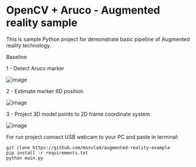 # OpenCV + Aruco - Augmented reality sample

This is sample Python project for demonstrate basic pipeline of Augmented reality technology.

Baseline

  1 - Detect Aruco marker
  
  ![image](https://user-images.githubusercontent.com/31764930/183303002-73ee7796-8c07-457d-bf08-d70a6440007c.png)
  
  
  2 - Estimate marker 6D position
  
  ![image](https://user-images.githubusercontent.com/31764930/183303035-be89b940-23c2-4265-bd38-98ef0c584091.png)
  

  3 - Project 3D model points to 2D frame coordinate system
  
  ![image](https://user-images.githubusercontent.com/31764930/183303065-473cd152-9f75-4fd3-bb02-74c1fab2682d.png)
  
  For run project connect USB webcam to your PC and paste in terminal:
  
  ```
  git clone https://github.com/mosvlad/augmented-reality-example
  pip install -r requirements.txt
  python main.py
  ```

